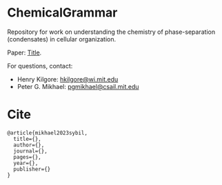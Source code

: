 # ChemicalGrammar
Repository for work on understanding the chemistry of phase-separation (condensates) in cellular organization. 

Paper: [Title](url).


For questions, contact:
- Henry Kilgore: hkilgore@wi.mit.edu
- Peter G. Mikhael: pgmikhael@csail.mit.edu

# Cite
```
@article{mikhael2023sybil,
  title={},
  author={},
  journal={},
  pages={},
  year={},
  publisher={}
}
```